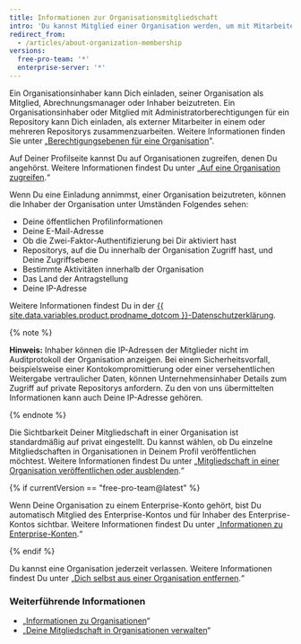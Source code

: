 ```yaml
---
title: Informationen zur Organisationsmitgliedschaft
intro: 'Du kannst Mitglied einer Organisation werden, um mit Mitarbeitern oder Open-Source-Mitwirkenden in vielen Repositorys gleichzeitig zusammenzuarbeiten.'
redirect_from:
  - /articles/about-organization-membership
versions:
  free-pro-team: '*'
  enterprise-server: '*'
---
```


Ein Organisationsinhaber kann Dich einladen, seiner Organisation als Mitglied, Abrechnungsmanager oder Inhaber beizutreten. Ein Organisationsinhaber oder Mitglied mit Administratorberechtigungen für ein Repository kann Dich einladen, als externer Mitarbeiter in einem oder mehreren Repositorys zusammenzuarbeiten. Weitere Informationen finden Sie unter „[Berechtigungsebenen für eine Organisation](/articles/permission-levels-for-an-organization)".

Auf Deiner Profilseite kannst Du auf Organisationen zugreifen, denen Du angehörst. Weitere Informationen findest Du unter „[Auf eine Organisation zugreifen](/articles/accessing-an-organization).“

Wenn Du eine Einladung annimmst, einer Organisation beizutreten, können die Inhaber der Organisation unter Umständen Folgendes sehen:

- Deine öffentlichen Profilinformationen
- Deine E-Mail-Adresse
- Ob die Zwei-Faktor-Authentifizierung bei Dir aktiviert hast
- Repositorys, auf die Du innerhalb der Organisation Zugriff hast, und Deine Zugriffsebene
- Bestimmte Aktivitäten innerhalb der Organisation
- Das Land der Antragstellung
- Deine IP-Adresse

Weitere Informationen findest Du in der <a href="/articles/github-privacy-statement/" class="dotcom-only">{{ site.data.variables.product.prodname_dotcom }}-Datenschutzerklärung</a>.

  {% note %}

  **Hinweis:** Inhaber können die IP-Adressen der Mitglieder nicht im Auditprotokoll der Organisation anzeigen. Bei einem Sicherheitsvorfall, beispielsweise einer Kontokompromittierung oder einer versehentlichen Weitergabe vertraulicher Daten, können Unternehmensinhaber Details zum Zugriff auf private Repositorys anfordern. Zu den von uns übermittelten Informationen kann auch Deine IP-Adresse gehören.

  {% endnote %}

Die Sichtbarkeit Deiner Mitgliedschaft in einer Organisation ist standardmäßig auf privat eingestellt. Du kannst wählen, ob Du einzelne Mitgliedschaften in Organisationen in Deinem Profil veröffentlichen möchtest. Weitere Informationen findest Du unter „[Mitgliedschaft in einer Organisation veröffentlichen oder ausblenden](/articles/publicizing-or-hiding-organization-membership).“

{% if currentVersion == "free-pro-team@latest" %}

Wenn Deine Organisation zu einem Enterprise-Konto gehört, bist Du automatisch Mitglied des Enterprise-Kontos und für Inhaber des Enterprise-Kontos sichtbar. Weitere Informationen findest Du unter „[Informationen zu Enterprise-Konten](/articles/about-enterprise-accounts).“

{% endif %}

Du kannst eine Organisation jederzeit verlassen. Weitere Informationen findest Du unter „[Dich selbst aus einer Organisation entfernen](/articles/removing-yourself-from-an-organization).“

### Weiterführende Informationen

- „[Informationen zu Organisationen](/articles/about-organizations)“
- „[Deine Mitgliedschaft in Organisationen verwalten](/articles/managing-your-membership-in-organizations)“
